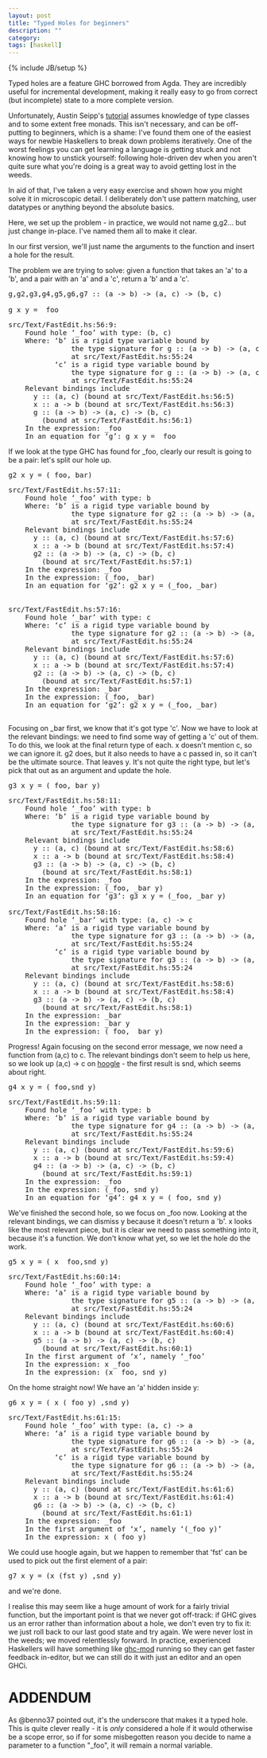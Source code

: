 ```yaml
---
layout: post
title: "Typed Holes for beginners"
description: ""
category:
tags: [haskell]
---
```

{% include JB/setup %}

Typed holes are a feature GHC borrowed from Agda.
They are incredibly useful for incremental development, making it
really easy to go from correct (but incomplete) state to a more
complete version.

Unfortunately, Austin Seipp's
[tutorial](https://wiki.haskell.org/GHC/Typed_holes) assumes knowledge
of type classes and to some extent free monads. This isn't necessary,
and can be off-putting to beginners, which is a shame: I've found them
one of the easiest ways for newbie Haskellers to break down problems
iteratively. One of the worst feelings you can get learning a language
is getting stuck and not knowing how to unstick yourself: following
hole-driven dev when you aren't quite sure what you're doing is a
great way to avoid getting lost in the weeds.

In aid of that, I've taken a very easy exercise and shown how you
might solve it in microscopic detail. I deliberately don't use pattern
matching, user datatypes or anything beyond the absolute basics.

Here, we set up the problem - in practice, we would not name g,g2...
but just change in-place. I've named them all to make it clear.

In our first version, we'll just name the arguments to the function
and insert a hole for the result.

The problem we are trying to solve: given a function that takes an 'a'
to a 'b', and a pair with an 'a' and a 'c', return a 'b' and a 'c'.

<pre>
g,g2,g3,g4,g5,g6,g7 :: (a -> b) -> (a, c) -> (b, c)

g x y = _foo
</pre>


<pre>
src/Text/FastEdit.hs:56:9:
    Found hole ‘_foo’ with type: (b, c)
    Where: ‘b’ is a rigid type variable bound by
               the type signature for g :: (a -> b) -> (a, c) -> (b, c)
               at src/Text/FastEdit.hs:55:24
           ‘c’ is a rigid type variable bound by
               the type signature for g :: (a -> b) -> (a, c) -> (b, c)
               at src/Text/FastEdit.hs:55:24
    Relevant bindings include
      y :: (a, c) (bound at src/Text/FastEdit.hs:56:5)
      x :: a -> b (bound at src/Text/FastEdit.hs:56:3)
      g :: (a -> b) -> (a, c) -> (b, c)
        (bound at src/Text/FastEdit.hs:56:1)
    In the expression: _foo
    In an equation for ‘g’: g x y = _foo
</pre>

If we look at the type GHC has found for _foo, clearly our result is
going to be a pair: let's split our hole up.


<pre>
g2 x y = (_foo,_bar)
</pre>

<pre>
src/Text/FastEdit.hs:57:11:
    Found hole ‘_foo’ with type: b
    Where: ‘b’ is a rigid type variable bound by
               the type signature for g2 :: (a -> b) -> (a, c) -> (b, c)
               at src/Text/FastEdit.hs:55:24
    Relevant bindings include
      y :: (a, c) (bound at src/Text/FastEdit.hs:57:6)
      x :: a -> b (bound at src/Text/FastEdit.hs:57:4)
      g2 :: (a -> b) -> (a, c) -> (b, c)
        (bound at src/Text/FastEdit.hs:57:1)
    In the expression: _foo
    In the expression: (_foo, _bar)
    In an equation for ‘g2’: g2 x y = (_foo, _bar)


src/Text/FastEdit.hs:57:16:
    Found hole ‘_bar’ with type: c
    Where: ‘c’ is a rigid type variable bound by
               the type signature for g2 :: (a -> b) -> (a, c) -> (b, c)
               at src/Text/FastEdit.hs:55:24
    Relevant bindings include
      y :: (a, c) (bound at src/Text/FastEdit.hs:57:6)
      x :: a -> b (bound at src/Text/FastEdit.hs:57:4)
      g2 :: (a -> b) -> (a, c) -> (b, c)
        (bound at src/Text/FastEdit.hs:57:1)
    In the expression: _bar
    In the expression: (_foo, _bar)
    In an equation for ‘g2’: g2 x y = (_foo, _bar)

</pre>

Focusing on _bar first, we know that it's got type 'c'.
Now we have to look at the relevant bindings: we need to find some way
of getting a 'c' out of them. To do this, we look at the final return
type of each. x doesn't mention c, so we can ignore it. g2 does, but
it also needs to have a c passed in, so it can't be the ultimate
source. That leaves y. It's not quite the right type, but let's pick
that out as an argument and update the hole.

<pre>
g3 x y = (_foo,_bar y)
</pre>


<pre>
src/Text/FastEdit.hs:58:11:
    Found hole ‘_foo’ with type: b
    Where: ‘b’ is a rigid type variable bound by
               the type signature for g3 :: (a -> b) -> (a, c) -> (b, c)
               at src/Text/FastEdit.hs:55:24
    Relevant bindings include
      y :: (a, c) (bound at src/Text/FastEdit.hs:58:6)
      x :: a -> b (bound at src/Text/FastEdit.hs:58:4)
      g3 :: (a -> b) -> (a, c) -> (b, c)
        (bound at src/Text/FastEdit.hs:58:1)
    In the expression: _foo
    In the expression: (_foo, _bar y)
    In an equation for ‘g3’: g3 x y = (_foo, _bar y)

src/Text/FastEdit.hs:58:16:
    Found hole ‘_bar’ with type: (a, c) -> c
    Where: ‘a’ is a rigid type variable bound by
               the type signature for g3 :: (a -> b) -> (a, c) -> (b, c)
               at src/Text/FastEdit.hs:55:24
           ‘c’ is a rigid type variable bound by
               the type signature for g3 :: (a -> b) -> (a, c) -> (b, c)
               at src/Text/FastEdit.hs:55:24
    Relevant bindings include
      y :: (a, c) (bound at src/Text/FastEdit.hs:58:6)
      x :: a -> b (bound at src/Text/FastEdit.hs:58:4)
      g3 :: (a -> b) -> (a, c) -> (b, c)
        (bound at src/Text/FastEdit.hs:58:1)
    In the expression: _bar
    In the expression: _bar y
    In the expression: (_foo, _bar y)
</pre>

Progress! Again focusing on the second error message, we now need a
function from (a,c) to c. The relevant bindings don't seem to help us
here, so we look up (a,c) -> c on
[hoogle](https://www.haskell.org/hoogle/?hoogle=%28a%2Cc%29+-%3E+c) -  the first result is snd,
which seems about right.

<pre>
g4 x y = (_foo,snd y)
</pre>

<pre>
src/Text/FastEdit.hs:59:11:
    Found hole ‘_foo’ with type: b
    Where: ‘b’ is a rigid type variable bound by
               the type signature for g4 :: (a -> b) -> (a, c) -> (b, c)
               at src/Text/FastEdit.hs:55:24
    Relevant bindings include
      y :: (a, c) (bound at src/Text/FastEdit.hs:59:6)
      x :: a -> b (bound at src/Text/FastEdit.hs:59:4)
      g4 :: (a -> b) -> (a, c) -> (b, c)
        (bound at src/Text/FastEdit.hs:59:1)
    In the expression: _foo
    In the expression: (_foo, snd y)
    In an equation for ‘g4’: g4 x y = (_foo, snd y)
</pre>

We've finished the second hole, so we focus on _foo now.
Looking at the relevant bindings, we can dismiss y because it doesn't
return a 'b'. x looks like the most relevant piece, but it is clear we
need to pass something into it, because it's a function. We don't know
what yet, so we let the hole do the work.

<pre>
g5 x y = ( x _foo,snd y)
</pre>

<pre>
src/Text/FastEdit.hs:60:14:
    Found hole ‘_foo’ with type: a
    Where: ‘a’ is a rigid type variable bound by
               the type signature for g5 :: (a -> b) -> (a, c) -> (b, c)
               at src/Text/FastEdit.hs:55:24
    Relevant bindings include
      y :: (a, c) (bound at src/Text/FastEdit.hs:60:6)
      x :: a -> b (bound at src/Text/FastEdit.hs:60:4)
      g5 :: (a -> b) -> (a, c) -> (b, c)
        (bound at src/Text/FastEdit.hs:60:1)
    In the first argument of ‘x’, namely ‘_foo’
    In the expression: x _foo
    In the expression: (x _foo, snd y)
</pre>

On the home straight now! We have an 'a' hidden inside y:

<pre>
g6 x y = ( x (_foo y) ,snd y)
</pre>


<pre>
src/Text/FastEdit.hs:61:15:
    Found hole ‘_foo’ with type: (a, c) -> a
    Where: ‘a’ is a rigid type variable bound by
               the type signature for g6 :: (a -> b) -> (a, c) -> (b, c)
               at src/Text/FastEdit.hs:55:24
           ‘c’ is a rigid type variable bound by
               the type signature for g6 :: (a -> b) -> (a, c) -> (b, c)
               at src/Text/FastEdit.hs:55:24
    Relevant bindings include
      y :: (a, c) (bound at src/Text/FastEdit.hs:61:6)
      x :: a -> b (bound at src/Text/FastEdit.hs:61:4)
      g6 :: (a -> b) -> (a, c) -> (b, c)
        (bound at src/Text/FastEdit.hs:61:1)
    In the expression: _foo
    In the first argument of ‘x’, namely ‘(_foo y)’
    In the expression: x (_foo y)
</pre>

We could use hoogle again, but we happen to remember that 'fst' can be
used to pick out the first element of a pair:


<pre>
g7 x y = (x (fst y) ,snd y)
</pre>


and we're done.


I realise this may seem like a huge amount of work for a fairly
trivial function, but the important point is that we never got
off-track: if GHC gives us an error rather than information about a
hole, we don't even try to fix it: we just roll back to our last good
state and try again. We were never lost in the weeds; we moved
relentlessly forward. In practice, experienced Haskellers will have
something like [ghc-mod](http://www.mew.org/~kazu/proj/ghc-mod/en/)
running so they can get faster feedback in-editor, but we can still do
it with just an editor and an open GHCi.


ADDENDUM
========

As @benno37 pointed out, it's the underscore that makes it a typed
hole. This is quite clever really - it is _only_ considered a hole if
it would otherwise be a scope error, so if for some misbegotten reason
you decide to name a parameter to a function "_foo", it will remain a
normal variable.
